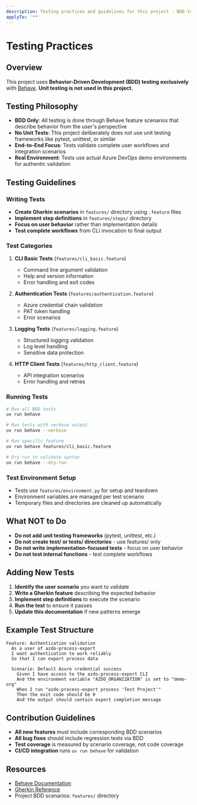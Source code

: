 ```yaml
---
description: Testing practices and guidelines for this project - BDD testing only, no unit testing
applyTo: '**'
---
```


# Testing Practices

## Overview

This project uses **Behavior-Driven Development (BDD) testing exclusively** with [Behave](https://behave.readthedocs.io/). **Unit testing is not used in this project.**

## Testing Philosophy

- **BDD Only**: All testing is done through Behave feature scenarios that describe behavior from the user's perspective
- **No Unit Tests**: This project deliberately does not use unit testing frameworks like pytest, unittest, or similar
- **End-to-End Focus**: Tests validate complete user workflows and integration scenarios
- **Real Environment**: Tests use actual Azure DevOps demo environments for authentic validation

## Testing Guidelines

### **Writing Tests**

- **Create Gherkin scenarios** in `features/` directory using `.feature` files
- **Implement step definitions** in `features/steps/` directory
- **Focus on user behavior** rather than implementation details
- **Test complete workflows** from CLI invocation to final output

### **Test Categories**

1. **CLI Basic Tests** (`features/cli_basic.feature`)
   - Command line argument validation
   - Help and version information
   - Error handling and exit codes

2. **Authentication Tests** (`features/authentication.feature`)
   - Azure credential chain validation
   - PAT token handling
   - Error scenarios

3. **Logging Tests** (`features/logging.feature`)
   - Structured logging validation
   - Log level handling
   - Sensitive data protection

4. **HTTP Client Tests** (`features/http_client.feature`)
   - API integration scenarios
   - Error handling and retries

### **Running Tests**

```bash
# Run all BDD tests
uv run behave

# Run tests with verbose output
uv run behave --verbose

# Run specific feature
uv run behave features/cli_basic.feature

# Dry run to validate syntax
uv run behave --dry-run
```

### **Test Environment Setup**

- Tests use `features/environment.py` for setup and teardown
- Environment variables are managed per test scenario
- Temporary files and directories are cleaned up automatically

## What NOT to Do

- **Do not add unit testing frameworks** (pytest, unittest, etc.)
- **Do not create test/ or tests/ directories** - use features/ only
- **Do not write implementation-focused tests** - focus on user behavior
- **Do not test internal functions** - test complete workflows

## Adding New Tests

1. **Identify the user scenario** you want to validate
2. **Write a Gherkin feature** describing the expected behavior
3. **Implement step definitions** to execute the scenario
4. **Run the test** to ensure it passes
5. **Update this documentation** if new patterns emerge

## Example Test Structure

```gherkin
Feature: Authentication validation
  As a user of azdo-process-export
  I want authentication to work reliably
  So that I can export process data

  Scenario: Default Azure credential success
    Given I have access to the azdo-process-export CLI
    And the environment variable "AZDO_ORGANIZATION" is set to "demo-org"
    When I run "azdo-process-export process 'Test Project'"
    Then the exit code should be 0
    And the output should contain export completion message
```

## Contribution Guidelines

- **All new features** must include corresponding BDD scenarios
- **All bug fixes** should include regression tests via BDD
- **Test coverage** is measured by scenario coverage, not code coverage
- **CI/CD integration** runs `uv run behave` for validation

## Resources

- [Behave Documentation](https://behave.readthedocs.io/)
- [Gherkin Reference](https://cucumber.io/docs/gherkin/)
- Project BDD scenarios: `features/` directory